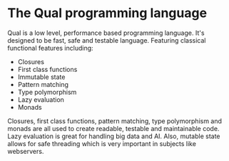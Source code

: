 # The Qual programming language

Qual is a low level, performance based programming language. It's designed to be fast, safe and testable language. Featuring classical functional features including:
* Closures
* First class functions
* Immutable state
* Pattern matching
* Type polymorphism
* Lazy evaluation
* Monads

Closures, first class functions, pattern matching, type polymorphism and monads are all used to create readable, testable and maintainable code. Lazy evaluation is great for handling big data and AI. Also, mutable state allows for safe threading which is very important in subjects like webservers.
